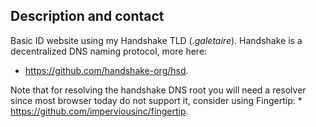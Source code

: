 ## Description and contact

Basic ID website using my Handshake TLD (_.galetaire_). Handshake is a decentralized DNS naming protocol, more here: 
* https://github.com/handshake-org/hsd. 

Note that for resolving the handshake DNS root you will need a resolver since most browser today do not support it, consider using Fingertip: * https://github.com/imperviousinc/fingertip.
